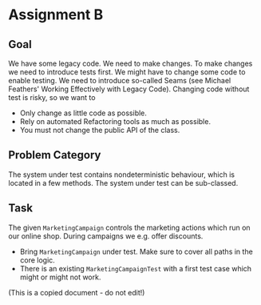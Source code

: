 Assignment B
============

Goal
----

We have some legacy code. We need to make changes.
To make changes we need to introduce tests first.
We might have to change some code to enable testing.
We need to introduce so-called Seams (see Michael
Feathers' Working Effectively with Legacy Code).
Changing code without test is risky, so we want to

* Only change as little code as possible.
* Rely on automated Refactoring tools as much as possible.
* You must not change the public API of the class.

Problem Category
----------------

The system under test contains nondeterministic behaviour,
which is located in a few methods. The system under test can
be sub-classed.

Task
----

The given `MarketingCampaign` controls the marketing actions which
run on our online shop. During campaigns we e.g. offer discounts.

* Bring `MarketingCampaign` under test. Make sure to cover all paths in the core logic.
* There is an existing `MarketingCampaignTest` with a first test case which might or might not work.

(This is a copied document - do not edit!)
